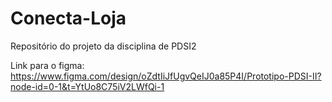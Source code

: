 # Conecta-Loja
Repositório do projeto da disciplina de PDSI2 

Link para o figma: https://www.figma.com/design/oZdtIiJfUgvQeIJ0a85P4I/Prototipo-PDSI-II?node-id=0-1&t=YtUo8C75iV2LWfQi-1
